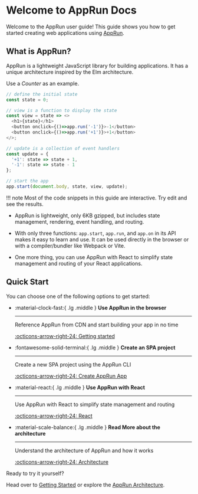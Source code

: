 # Welcome to AppRun Docs

Welcome to the AppRun user guide! This guide shows you how to get started creating web applications using [AppRun](https://github.com/yysun/apprun).

## What is AppRun?

AppRun is a lightweight JavaScript library for building applications. It has a unique architecture inspired by the Elm architecture.

Use a _Counter_ as an example.

```js
// define the initial state
const state = 0;

// view is a function to display the state
const view = state => <>
  <h1>{state}</h1>
  <button onclick={()=>app.run('-1')}>-1</button>
  <button onclick={()=>app.run('+1')}>+1</button>
</>;

// update is a collection of event handlers
const update = {
  '+1': state => state + 1,
  '-1': state => state - 1
};

// start the app
app.start(document.body, state, view, update);
```
<apprun-code></apprun-code>

!!! note
    Most of the code snippets in this guide are interactive. Try edit and see the results.

* AppRun is lightweight, only 6KB gzipped, but includes state management, rendering, event handling, and routing.

* With only three functions: `app.start`, `app.run`, and `app.on` in its API makes it easy to learn and use. It can be used directly in the browser or with a compiler/bundler like Webpack or Vite.

* One more thing, you can use AppRun with React to simplify state management and routing of your React applications.


## Quick Start

You can choose one of the following options to get started:

<div class="grid cards" markdown>

-   :material-clock-fast:{ .lg .middle } __Use AppRun in the browser__

    ---

    Reference AppRun from CDN and start building your app in no time

    [:octicons-arrow-right-24: Getting started](tutorial.md)

-   :fontawesome-solid-terminal:{ .lg .middle } __Create an SPA project__

    ---

    Create a new SPA project using the AppRun CLI

    [:octicons-arrow-right-24: Create AppRun App](create-apprun-app.md)

-   :material-react:{ .lg .middle } __Use AppRun with React__

    ---

    Use AppRun with React to simplify state management and routing

    [:octicons-arrow-right-24: React](react.md)

-   :material-scale-balance:{ .lg .middle } __Read More about the architecture__

    ---

    Understand the architecture of AppRun and how it works

    [:octicons-arrow-right-24: Architecture](architecture.md)

</div>



Ready to try it yourself?

Head over to [Getting Started](tutorial.md) or explore the [AppRun Architecture](architecture.md).